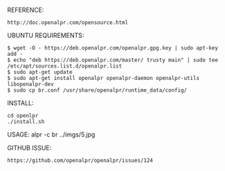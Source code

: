 REFERENCE:
	
	http://doc.openalpr.com/opensource.html

UBUNTU REQUIREMENTS:

	$ wget -O - https://deb.openalpr.com/openalpr.gpg.key | sudo apt-key add -
	$ echo "deb https://deb.openalpr.com/master/ trusty main" | sudo tee /etc/apt/sources.list.d/openalpr.list
	$ sudo apt-get update
	$ sudo apt-get install openalpr openalpr-daemon openalpr-utils libopenalpr-dev
	$ sudo cp br.conf /usr/share/openalpr/runtime_data/config/

INSTALL:

	cd openlpr
	./install.sh

USAGE:
	alpr -c br ../imgs/5.jpg


GITHUB ISSUE:

	https://github.com/openalpr/openalpr/issues/124
